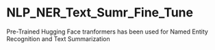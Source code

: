 # NLP_NER_Text_Sumr_Fine_Tune

Pre-Trained Hugging Face tranformers has been used for Named Entity Recognition and Text Summarization
